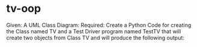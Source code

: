 # tv-oop
Given: A UML Class Diagram:
Required: Create a Python Code for creating the Class named TV and a Test Driver program named TestTV that will create two objects from Class TV and will produce the following output:
